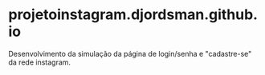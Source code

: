 # projetoinstagram.djordsman.github.io
Desenvolvimento da simulação da página de login/senha e "cadastre-se" da rede instagram.
